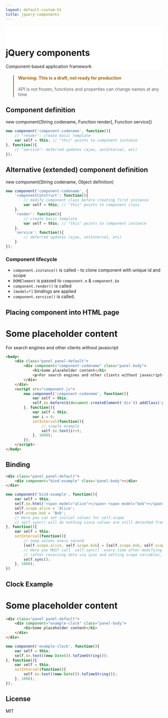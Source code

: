 ```yaml
---
layout: default-custom-h1
title: jquery-components
---
```


<div class="jumbotron" style="padding: 0; padding-top: 30px; background: #fff; background: linear-gradient(to bottom, rgba(255,255,255,1) 0%,rgba(255,255,255,0.85) 28%,rgba(255,255,255,0.7) 53%,rgba(255,255,255,0.85) 87%,rgba(255,255,255,1) 100%) left top repeat-x, url({{ site.baseurl }}/css/images/hero-bg.png) left top repeat;">
	<h1>jQuery components</h1>
	<p>Component-based application framework</p>
</div>

<blockquote class="bg-warning" style="border-left-color: #aa6708;">
<h4 style="color: #aa6708;">Warning: This is a draft, not ready for production</h4>
<p>API is not frozen, functions and properties can change names at any time</p>
</blockquote>

## Component definition

new component(String codename, Function render[, Function service])

```js
new component('component-codename', function(){
	// "render": create basic template
	var self = this; // "this" points to component instance
}, function(){
	// "service": deferred updates (ajax, setInterval, etc)
});
```

## Alternative (extended) component definition

new component(String codename, Object definition)

```js
new component('component-codename', {
	'componentConstruct': function(){
		// modify component class before creating first instance
		var self = this; // "this" points to component class
	},
	'render': function(){
		// create basic template
		var self = this; // "this" points to component instance
	},
	'service': function(){
		// deferred updates (ajax, setInterval, etc)
	}
});
```

### Component lifecycle
- `component.instance()` is called - to clone component with unique id and scope
- `DOMElement` is passed to `component.e` & `component.$e`
- `component.render()` is called
- `[model=*]` bindings are applied
- `component.service()` is called.


## Placing component into HTML page

<div class="panel panel-default">
	<div component="component-codename" class="panel-body">
		<h1>Some placeholder content</h1>
		<p>For search engines and other clients without javascript</p>
	</div>
</div>
<script>
	new component('component-codename', function(){
		var self = this;
		self.$e.before($(document.createElement('div')).addClass('panel-heading').text('Sample text'));
	}, function(){
		var self = this;
		var i = 0;
		setInterval(function(){
			// simple example
			self.$e.text(i++);
		}, 1000);
	});
</script>

```html
<body>
	<div class="panel panel-default">
		<div component="component-codename" class="panel-body">
			<h1>Some placeholder content</h1>
			<p>For search engines and other clients without javascript</p>
		</div>
	</div>
	<script src="component.js">
		new component('component-codename', function(){
			var self = this;
			self.$e.before($(document.createElement('div')).addClass('panel-heading').text('Sample text'));
		}, function(){
			var self = this;
			var i = 0;
			setInterval(function(){
				// simple example
				self.$e.text(i++);
			}, 1000);
		});
	</script>
</body>
```

## Binding

<div class="panel panel-default">
	<div component="bind-example" class="panel-body"></div>
</div>
<script>
	new component('bind-example', function(){
		var self = this;
		self.$e.html('<span model="alice"></span> <span model="bob"></span>');
		self.scope.alice = 'Alice';
		self.scope.bob = 'Bob';
		// Here you can set initial values for self.scope
		// self.sync() will do nothing since values are still detached from DOM
	}, function(){
		var self = this;
		setInterval(function(){
			// swap values every second
			[self.scope.alice, self.scope.bob] = [self.scope.bob, self.scope.alice];
			// Here you MUST call `self.sync()` every time after modifying `self.scope`
			// (after receiving data via ajax and setting scope variables, for example).
			self.sync();
		}, 1000);
	})
</script>

```html
<div class="panel panel-default">
	<div component="bind-example" class="panel-body"></div>
</div>
```

```js
new component('bind-example', function(){
	var self = this;
	self.$e.html('<span model="alice"></span> <span model="bob"></span>');
	self.scope.alice = 'Alice';
	self.scope.bob = 'Bob';
	// Here you can set initial values for self.scope
	// self.sync() will do nothing since values are still detached from DOM
}, function(){
	var self = this;
	setInterval(function(){
		// swap values every second
		[self.scope.alice, self.scope.bob] = [self.scope.bob, self.scope.alice];
		// Here you MUST call `self.sync()` every time after modifying `self.scope`
		// (after receiving data via ajax and setting scope variables, for example).
		self.sync();
	}, 1000);
})
```


## Clock Example

<div class="panel panel-default">
	<div component="example-clock" class="panel-body">
		<h1>Some placeholder content</h1>
	</div>
</div>

<script>
new component('example-clock', function(){
	var self = this;
	self.$e.text((new Date()).toTimeString());
}, function(){
	var self = this;
	setInterval(function(){
		self.$e.text((new Date()).toTimeString());
	}, 1000);
});
</script>

```html
<div class="panel panel-default">
	<div component="example-clock" class="panel-body">
		<h1>Some placeholder content</h1>
	</div>
</div>
```

```js
new component('example-clock', function(){
	var self = this;
	self.$e.text((new Date()).toTimeString());
}, function(){
	var self = this;
	setInterval(function(){
		self.$e.text((new Date()).toTimeString());
	}, 1000);
});
```



## License
MIT

